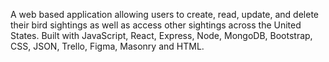  A web based application allowing users to create, read, update, and delete their bird sightings as
 well as access other sightings across the United States. Built with JavaScript, React, Express, 
 Node, MongoDB, Bootstrap, CSS, JSON, Trello, Figma, Masonry and HTML.
